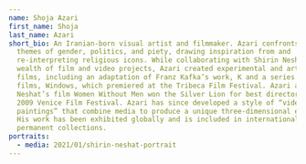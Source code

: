 ```yaml
---
name: Shoja Azari
first_name: Shoja
last_name: Azari
short_bio: An Iranian-born visual artist and filmmaker. Azari confronts broad
  themes of gender, politics, and piety, drawing inspiration from and
  re-interpreting religious icons. While collaborating with Shirin Neshat on a
  wealth of film and video projects, Azari created experimental and art house
  films, including an adaptation of Franz Kafka’s work, K and a series of short
  films, Windows, which premiered at the Tribeca Film Festival. Azari and
  Neshat’s film Women Without Men won the Silver Lion for best director at the
  2009 Venice Film Festival. Azari has since developed a style of “video
  paintings” that combine media to produce a unique three-dimensional effect.
  His work has been exhibited globally and is included in international
  permanent collections.
portraits:
  - media: 2021/01/shirin-neshat-portrait
---
```

